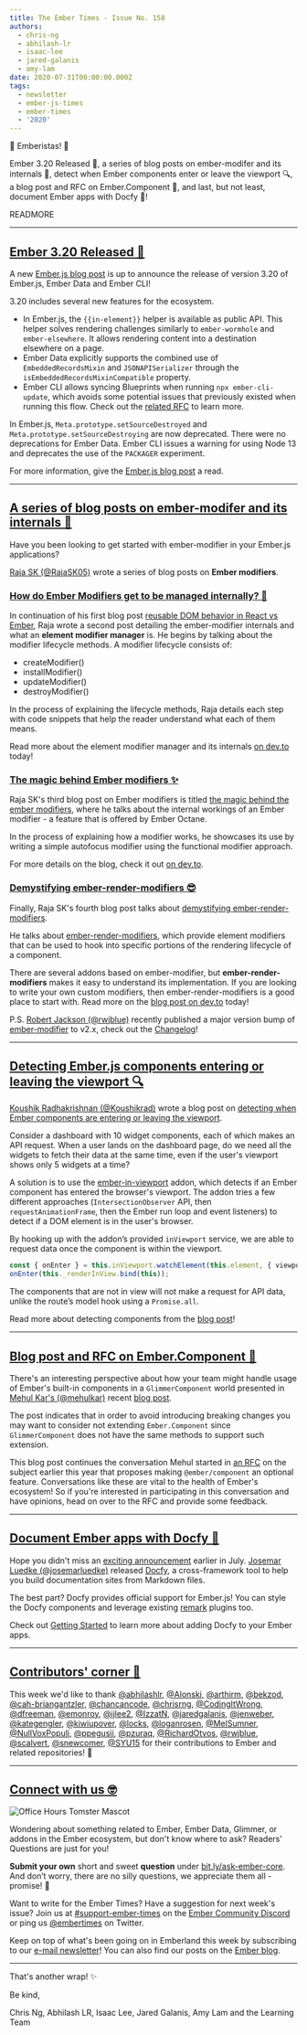 ```yaml
---
title: The Ember Times - Issue No. 158
authors:
  - chris-ng
  - abhilash-lr
  - isaac-lee
  - jared-galanis
  - amy-lam
date: 2020-07-31T00:00:00.000Z
tags:
  - newsletter
  - ember-js-times
  - ember-times
  - '2020'
---
```



👋 Emberistas! 🐹

Ember 3.20 Released 🚀,
a series of blog posts on ember-modifer and its internals 🎉,
detect when Ember components enter or leave the viewport 🔍,
a blog post and RFC on Ember.Component 📖,
and last, but not least, document Ember apps with Docfy 📗!

READMORE

---

## [Ember 3.20 Released 🚀](https://blog.emberjs.com/2020/07/29/ember-3-20-released.html)

A new [Ember.js blog post](https://blog.emberjs.com/2020/07/29/ember-3-20-released.html) is up to announce the release of version 3.20 of Ember.js, Ember Data and Ember CLI! 

3.20 includes several new features for the ecosystem.

- In Ember.js, the `{{in-element}}` helper is available as public API. This helper solves rendering challenges similarly to `ember-wormhole` and `ember-elsewhere`. It allows rendering content into a destination elsewhere on a page.
- Ember Data explicitly supports the combined use of `EmbeddedRecordsMixin` and `JSONAPISerializer` through the `isEmbeddedRecordsMixinCompatible` property.
- Ember CLI allows syncing Blueprints when running `npx ember-cli-update`, which avoids some potential issues that previously existed when running this flow. Check out the [related RFC](https://emberjs.github.io/rfcs/0477-blueprints-update.html) to learn more.

In Ember.js, `Meta.prototype.setSourceDestroyed` and `Meta.prototype.setSourceDestroying` are now deprecated. There were no deprecations for Ember Data. Ember CLI issues a warning for using Node 13 and deprecates the use of the `PACKAGER` experiment.

For more information, give the [Ember.js blog post](https://blog.emberjs.com/2020/07/29/ember-3-20-released.html) a read.

---

## [A series of blog posts on ember-modifer and its internals 🎉](https://dev.to/_raja_sk_/how-do-ember-modifiers-get-to-be-managed-internally-1i40)

Have you been looking to get started with ember-modifier in your Ember.js applications?

[Raja SK (@RajaSK05)](https://github.com/RajaSK05) wrote a series of blog posts on **Ember modifiers**.

### [How do Ember Modifiers get to be managed internally? 🥼](https://dev.to/_raja_sk_/how-do-ember-modifiers-get-to-be-managed-internally-1i40)

In continuation of his first blog post [reusable DOM behavior in React vs Ember](https://dev.to/rajask05/reusable-dom-behavior-in-react-vs-ember-4p04), Raja wrote a second post detailing the ember-modifier internals and what an **element modifier manager** is. He begins by talking about the modifier lifecycle methods. A modifier lifecycle consists of:

- createModifier()
- installModifier()
- updateModifier()
- destroyModifier()

In the process of explaining the lifecycle methods, Raja details each step with code snippets that help the reader understand what each of them means.

Read more about the element modifier manager and its internals [on dev.to](https://dev.to/_raja_sk_/how-do-ember-modifiers-get-to-be-managed-internally-1i40) today!

### [The magic behind Ember modifiers ✨](https://dev.to/_raja_sk_/the-magic-behind-the-ember-modifiers-164c)

Raja SK's third blog post on Ember modifiers is titled [the magic behind the ember modifiers](https://twitter.com/_raja_sk_/status/1285631182697369601?s=20), where he talks about the internal workings of an Ember modifier - a feature that is offered by Ember Octane.

In the process of explaining how a modifier works, he showcases its use by writing a simple autofocus modifier using the functional modifier approach.

For more details on the blog, check it out [on dev.to](https://dev.to/_raja_sk_/the-magic-behind-the-ember-modifiers-164c).

### [Demystifying ember-render-modifiers 😎](https://dev.to/_raja_sk_/demystifying-ember-render-modifiers-3j57)

Finally, Raja SK's fourth blog post talks about [demystifying ember-render-modifiers](https://dev.to/_raja_sk_/demystifying-ember-render-modifiers-3j57).

He talks about [ember-render-modifiers](https://github.com/emberjs/ember-render-modifiers), which provide element modifiers that can be used to hook into specific portions of the rendering lifecycle of a component.

<!--alex ignore easy-->
There are several addons based on ember-modifier, but **ember-render-modifiers** makes it easy to understand its implementation. If you are looking to write your own custom modifiers, then ember-render-modifiers is a good place to start with. Read more on the [blog post on dev.to](https://dev.to/_raja_sk_/demystifying-ember-render-modifiers-3j57) today!

P.S. [Robert Jackson (@rwjblue)](https://github.com/rwjblue) recently published a major version bump of [ember-modifier](https://github.com/ember-modifier/ember-modifier/) to v2.x, check out the [Changelog](https://github.com/ember-modifier/ember-modifier/blob/master/CHANGELOG.md)!

---

## [Detecting Ember.js components entering or leaving the viewport 🔍](https://medium.com/@koushikrad/using-an-ember-cli-addon-detecting-ember-js-components-entering-or-leaving-the-viewport-dda5ad9b46bf)

[Koushik Radhakrishnan (@Koushikrad)](https://github.com/Koushikrad) wrote a blog post on [detecting when Ember components are entering or leaving the viewport](https://twitter.com/koushikrad/status/1287419970121379840).

Consider a dashboard with 10 widget components, each of which makes an API request. When a user lands on the dashboard page, do we need all the widgets to fetch their data at the same time, even if the user's viewport shows only 5 widgets at a time?

A solution is to use the [ember-in-viewport](https://github.com/DockYard/ember-in-viewport) addon, which detects if an Ember component has entered the browser's viewport. The addon tries a few different approaches (`IntersectionObserver` API, then `requestAnimationFrame`, then the Ember run loop and event listeners) to detect if a DOM element is in the user's browser.

By hooking up with the addon’s provided `inViewport` service, we are able to request data once the component is within the viewport.

```javascript
const { onEnter } = this.inViewport.watchElement(this.element, { viewportTolerance });  
onEnter(this._renderInView.bind(this));
```

The components that are not in view will not make a request for API data, unlike the route’s model hook using a `Promise.all`.

Read more about detecting components from the [blog post](https://medium.com/@koushikrad/using-an-ember-cli-addon-detecting-ember-js-components-entering-or-leaving-the-viewport-dda5ad9b46bf)!

---

## [Blog post and RFC on Ember.Component 📖](https://mehulkar.com/blog/2020/07/stop-extending-embers-built-in-components/)

There's an interesting perspective about how your team might handle usage of Ember's built-in components in a `GlimmerComponent` world presented in [Mehul Kar's (@mehulkar)](https://github.com/mehulkar) recent [blog post](https://mehulkar.com/blog/2020/07/stop-extending-embers-built-in-components/).

The post indicates that in order to avoid introducing breaking changes you may want to consider not extending `Ember.Component` since `GlimmerComponent` does not have the same methods to support such extension.

This blog post continues the conversation Mehul started in [an RFC](https://github.com/emberjs/rfcs/issues/587) on the subject earlier this year that proposes making `@ember/component` an optional feature. Conversations like these are vital to the health of Ember's ecosystem! So if you're interested in participating in this conversation and have opinions, head on over to the RFC and provide some feedback. 

---

## [Document Ember apps with Docfy 📗](https://docfy.dev/)

Hope you didn't miss an [exciting announcement](https://twitter.com/josemarluedke/status/1281252101406855169) earlier in July. [Josemar Luedke (@josemarluedke)](https://github.com/josemarluedke) released [Docfy](https://docfy.dev/), a cross-framework tool to help you build documentation sites from Markdown files.

The best part? Docfy provides official support for Ember.js! You can style the Docfy components and leverage existing [remark](https://remark.js.org/) plugins too.

Check out [Getting Started](https://docfy.dev/docs/ember) to learn more about adding Docfy to your Ember apps.

---

## [Contributors' corner 👏](https://guides.emberjs.com/release/contributing/repositories/)

<p>This week we'd like to thank <a href="https://github.com/abhilashlr" rel="noopener noreferrer" target="_blank">@abhilashlr</a>, <a href="https://github.com/Alonski" rel="noopener noreferrer" target="_blank">@Alonski</a>, <a href="https://github.com/arthirm" rel="noopener noreferrer" target="_blank">@arthirm</a>, <a href="https://github.com/bekzod" rel="noopener noreferrer" target="_blank">@bekzod</a>, <a href="https://github.com/cah-briangantzler" rel="noopener noreferrer" target="_blank">@cah-briangantzler</a>, <a href="https://github.com/chancancode" rel="noopener noreferrer" target="_blank">@chancancode</a>, <a href="https://github.com/chrisrng" rel="noopener noreferrer" target="_blank">@chrisrng</a>, <a href="https://github.com/CodingItWrong" rel="noopener noreferrer" target="_blank">@CodingItWrong</a>, <a href="https://github.com/dfreeman" rel="noopener noreferrer" target="_blank">@dfreeman</a>, <a href="https://github.com/emonroy" rel="noopener noreferrer" target="_blank">@emonroy</a>, <a href="https://github.com/ijlee2" rel="noopener noreferrer" target="_blank">@ijlee2</a>, <a href="https://github.com/IzzatN" rel="noopener noreferrer" target="_blank">@IzzatN</a>, <a href="https://github.com/jaredgalanis" rel="noopener noreferrer" target="_blank">@jaredgalanis</a>, <a href="https://github.com/jenweber" rel="noopener noreferrer" target="_blank">@jenweber</a>, <a href="https://github.com/kategengler" rel="noopener noreferrer" target="_blank">@kategengler</a>, <a href="https://github.com/kiwiupover" rel="noopener noreferrer" target="_blank">@kiwiupover</a>, <a href="https://github.com/locks" rel="noopener noreferrer" target="_blank">@locks</a>, <a href="https://github.com/loganrosen" rel="noopener noreferrer" target="_blank">@loganrosen</a>, <a href="https://github.com/MelSumner" rel="noopener noreferrer" target="_blank">@MelSumner</a>, <a href="https://github.com/NullVoxPopuli" rel="noopener noreferrer" target="_blank">@NullVoxPopuli</a>, <a href="https://github.com/ppegusii" rel="noopener noreferrer" target="_blank">@ppegusii</a>, <a href="https://github.com/pzuraq" rel="noopener noreferrer" target="_blank">@pzuraq</a>, <a href="https://github.com/RichardOtvos" rel="noopener noreferrer" target="_blank">@RichardOtvos</a>, <a href="https://github.com/rwjblue" rel="noopener noreferrer" target="_blank">@rwjblue</a>, <a href="https://github.com/scalvert" rel="noopener noreferrer" target="_blank">@scalvert</a>, <a href="https://github.com/snewcomer" rel="noopener noreferrer" target="_blank">@snewcomer</a>, <a href="https://github.com/SYU15" rel="noopener noreferrer" target="_blank">@SYU15</a>  for their contributions to Ember and related repositories! 💖</p>

---

## [Connect with us 🤓](https://docs.google.com/forms/d/e/1FAIpQLScqu7Lw_9cIkRtAiXKitgkAo4xX_pV1pdCfMJgIr6Py1V-9Og/viewform)

<div class="blog-row">
  <img class="float-right small transparent padded" alt="Office Hours Tomster Mascot" title="Readers' Questions" src="/images/tomsters/officehours.png" />

  <p>Wondering about something related to Ember, Ember Data, Glimmer, or addons in the Ember ecosystem, but don't know where to ask? Readers’ Questions are just for you!</p>

  <p><strong>Submit your own</strong> short and sweet <strong>question</strong> under <a href="https://bit.ly/ask-ember-core" target="rq">bit.ly/ask-ember-core</a>. And don’t worry, there are no silly questions, we appreciate them all - promise! 🤞</p>

  <p>Want to write for the Ember Times? Have a suggestion for next week's issue? Join us at <a href="https://discordapp.com/channels/480462759797063690/485450546887786506">#support-ember-times</a> on the <a href="https://discordapp.com/invite/zT3asNS">Ember Community Discord</a> or ping us <a href="https://twitter.com/embertimes">@embertimes</a> on Twitter.</p>

  <p>Keep on top of what's been going on in Emberland this week by subscribing to our <a href="https://the-emberjs-times.ongoodbits.com/">e-mail newsletter</a>! You can also find our posts on the <a href="https://emberjs.com/blog/tags/newsletter.html">Ember blog</a>.</p>
</div>

---

That's another wrap! ✨

Be kind,

Chris Ng, Abhilash LR, Isaac Lee, Jared Galanis, Amy Lam and the Learning Team
